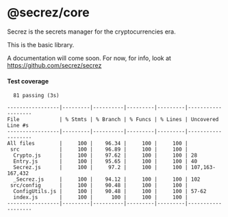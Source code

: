 # @secrez/core

Secrez is the secrets manager for the cryptocurrencies era.

This is the basic library.

A documentation will come soon. For now, for info, look at https://github.com/secrez/secrez


#### Test coverage

```
  81 passing (3s)

-----------------|---------|----------|---------|---------|-------------------
File             | % Stmts | % Branch | % Funcs | % Lines | Uncovered Line #s 
-----------------|---------|----------|---------|---------|-------------------
All files        |     100 |    96.34 |     100 |     100 |                   
 src             |     100 |    96.89 |     100 |     100 |                   
  Crypto.js      |     100 |    97.62 |     100 |     100 | 28                
  Entry.js       |     100 |    95.65 |     100 |     100 | 40                
  Secrez.js      |     100 |     97.2 |     100 |     100 | 107,163-167,432   
  _Secrez.js     |     100 |    94.12 |     100 |     100 | 102               
 src/config      |     100 |    90.48 |     100 |     100 |                   
  ConfigUtils.js |     100 |    90.48 |     100 |     100 | 57-62             
  index.js       |     100 |      100 |     100 |     100 |                   
-----------------|---------|----------|---------|---------|-------------------

```
